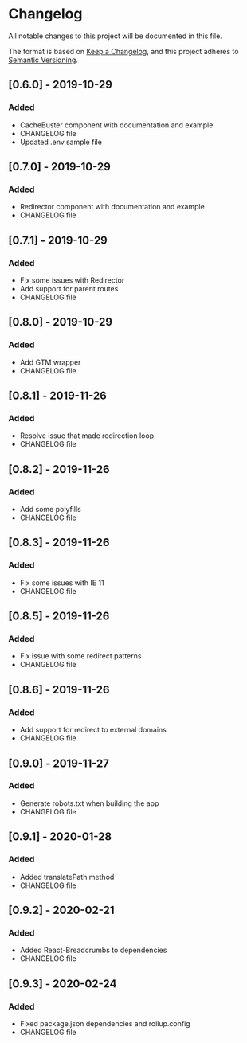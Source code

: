 # Changelog
All notable changes to this project will be documented in this file.

The format is based on [Keep a Changelog](https://keepachangelog.com/en/1.0.0/),
and this project adheres to [Semantic Versioning](https://semver.org/spec/v2.0.0.html).

## [0.6.0] - 2019-10-29
### Added
- CacheBuster component with documentation and example
- CHANGELOG file
- Updated .env.sample file

## [0.7.0] - 2019-10-29
### Added
- Redirector component with documentation and example
- CHANGELOG file

## [0.7.1] - 2019-10-29
### Added
- Fix some issues with Redirector
- Add support for parent routes
- CHANGELOG file

## [0.8.0] - 2019-10-29
### Added
- Add GTM wrapper
- CHANGELOG file

## [0.8.1] - 2019-11-26
### Added
- Resolve issue that made redirection loop
- CHANGELOG file

## [0.8.2] - 2019-11-26
### Added
- Add some polyfills
- CHANGELOG file

## [0.8.3] - 2019-11-26
### Added
- Fix some issues with IE 11
- CHANGELOG file

## [0.8.5] - 2019-11-26
### Added
- Fix issue with some redirect patterns
- CHANGELOG file

## [0.8.6] - 2019-11-26
### Added
- Add support for redirect to external domains
- CHANGELOG file

## [0.9.0] - 2019-11-27
### Added
- Generate robots.txt when building the app
- CHANGELOG file

## [0.9.1] - 2020-01-28
### Added
- Added translatePath method
- CHANGELOG file

## [0.9.2] - 2020-02-21
### Added
- Added React-Breadcrumbs to dependencies
- CHANGELOG file

## [0.9.3] - 2020-02-24
### Added
- Fixed package.json dependencies and rollup.config
- CHANGELOG file



